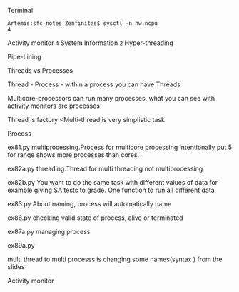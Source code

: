 Terminal
```
Artemis:sfc-notes Zenfinitas$ sysctl -n hw.ncpu
4
```
Activity monitor
`4`
System Information
`2`
Hyper-threading

Pipe-Lining

Threads vs Processes

Thread -
Process - within a process you can have Threads

Multicore-processors can run many processes,
what you can see with activity monitors are processes

Thread is factory
<Multi-thread is very simplistic task

Process

ex81.py multiprocessing.Process for multicore processing
intentionally put 5 for range shows more processes than cores.

ex82a.py
threading.Thread for multi threading not multiprocessing

ex82b.py
You want to do the same task with different values of data
for example giving SA tests to grade.
One function to run all different data

ex83.py
About naming, process will automatically name

ex86.py
checking valid state of process, alive or terminated

ex87a.py
managing process

ex89a.py


multi thread to multi processs is changing some names(syntax ) from the slides

Activity monitor
